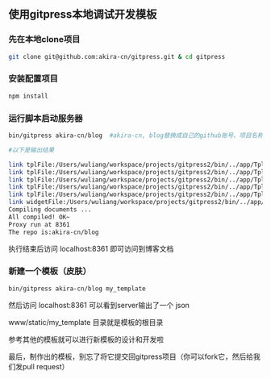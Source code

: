## 使用gitpress本地调试开发模板

### 先在本地clone项目

```bash
git clone git@github.com:akira-cn/gitpress.git & cd gitpress
```

### 安装配置项目

```bash
npm install 
```

### 运行脚本启动服务器

```bash
bin/gitpress akira-cn/blog  #akira-cn, blog替换成自己的github账号、项目名称

#以下是输出结果

link tplFile:/Users/wuliang/workspace/projects/gitpress2/bin/../app/Tpl/Home/index_default.html
link tplFile:/Users/wuliang/workspace/projects/gitpress2/bin/../app/Tpl/Home/index_slate.html
link tplFile:/Users/wuliang/workspace/projects/gitpress2/bin/../app/Tpl/Home/index_tactile.html
link tplFile:/Users/wuliang/workspace/projects/gitpress2/bin/../app/Tpl/Home/index_phase.html
link tplFile:/Users/wuliang/workspace/projects/gitpress2/bin/../app/Tpl/Home/index_pithiness.html
link widgetFile:/Users/wuliang/workspace/projects/gitpress2/bin/../app/Tpl/Home/widgets
Compiling documents ...
All compiled! OK~
Proxy run at 8361
The repo is:akira-cn/blog
```

执行结束后访问 localhost:8361 即可访问到博客文档

### 新建一个模板（皮肤）

```bash
bin/gitpress akira-cn/blog my_template
```

然后访问 localhost:8361 可以看到server输出了一个 json

www/static/my_template 目录就是模板的根目录

参考其他的模板就可以进行新模板的设计和开发啦

最后，制作出的模板，别忘了将它提交回gitpress项目（你可以fork它，然后给我们发pull request）
